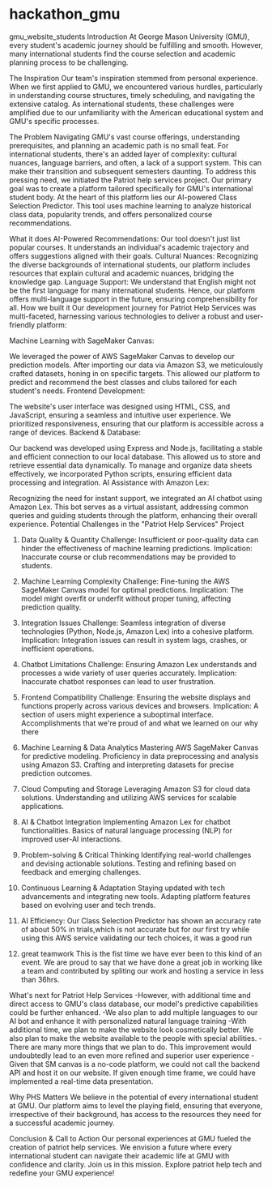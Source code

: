 # hackathon_gmu
gmu_website_students
Introduction
At George Mason University (GMU), every student's academic journey should be fulfilling and smooth. However, many international students find the course selection and academic planning process to be challenging.

The Inspiration
Our team's inspiration stemmed from personal experience. When we first applied to GMU, we encountered various hurdles, particularly in understanding course structures, timely scheduling, and navigating the extensive catalog. As international students, these challenges were amplified due to our unfamiliarity with the American educational system and GMU's specific processes.

The Problem
Navigating GMU's vast course offerings, understanding prerequisites, and planning an academic path is no small feat. For international students, there's an added layer of complexity: cultural nuances, language barriers, and often, a lack of a support system. This can make their transition and subsequent semesters daunting. To address this pressing need, we initiated the Patriot help services project. Our primary goal was to create a platform tailored specifically for GMU's international student body. At the heart of this platform lies our AI-powered Class Selection Predictor. This tool uses machine learning to analyze historical class data, popularity trends, and offers personalized course recommendations.

What it does
AI-Powered Recommendations: Our tool doesn't just list popular courses. It understands an individual's academic trajectory and offers suggestions aligned with their goals.
Cultural Nuances: Recognizing the diverse backgrounds of international students, our platform includes resources that explain cultural and academic nuances, bridging the knowledge gap.
Language Support: We understand that English might not be the first language for many international students. Hence, our platform offers multi-language support in the future, ensuring comprehensibility for all.
How we built it
Our development journey for Patriot Help Services was multi-faceted, harnessing various technologies to deliver a robust and user-friendly platform:

Machine Learning with SageMaker Canvas:

We leveraged the power of AWS SageMaker Canvas to develop our prediction models. After importing our data via Amazon S3, we meticulously crafted datasets, honing in on specific targets. This allowed our platform to predict and recommend the best classes and clubs tailored for each student's needs.
Frontend Development:

The website's user interface was designed using HTML, CSS, and JavaScript, ensuring a seamless and intuitive user experience. We prioritized responsiveness, ensuring that our platform is accessible across a range of devices.
Backend & Database:

Our backend was developed using Express and Node.js, facilitating a stable and efficient connection to our local database. This allowed us to store and retrieve essential data dynamically.
To manage and organize data sheets effectively, we incorporated Python scripts, ensuring efficient data processing and integration.
AI Assistance with Amazon Lex:

Recognizing the need for instant support, we integrated an AI chatbot using Amazon Lex. This bot serves as a virtual assistant, addressing common queries and guiding students through the platform, enhancing their overall experience.
Potential Challenges in the "Patriot Help Services" Project
1. Data Quality & Quantity
Challenge: Insufficient or poor-quality data can hinder the effectiveness of machine learning predictions.
Implication: Inaccurate course or club recommendations may be provided to students.
2. Machine Learning Complexity
Challenge: Fine-tuning the AWS SageMaker Canvas model for optimal predictions.
Implication: The model might overfit or underfit without proper tuning, affecting prediction quality.
3. Integration Issues
Challenge: Seamless integration of diverse technologies (Python, Node.js, Amazon Lex) into a cohesive platform.
Implication: Integration issues can result in system lags, crashes, or inefficient operations.
4. Chatbot Limitations
Challenge: Ensuring Amazon Lex understands and processes a wide variety of user queries accurately.
Implication: Inaccurate chatbot responses can lead to user frustration.
5. Frontend Compatibility
Challenge: Ensuring the website displays and functions properly across various devices and browsers.
Implication: A section of users might experience a suboptimal interface.
Accomplishments that we're proud of and what we learned on our why there
1. Machine Learning & Data Analytics
Mastering AWS SageMaker Canvas for predictive modeling.
Proficiency in data preprocessing and analysis using Amazon S3.
Crafting and interpreting datasets for precise prediction outcomes.
2. Cloud Computing and Storage
Leveraging Amazon S3 for cloud data solutions.
Understanding and utilizing AWS services for scalable applications.
3. AI & Chatbot Integration
Implementing Amazon Lex for chatbot functionalities.
Basics of natural language processing (NLP) for improved user-AI interactions.
4. Problem-solving & Critical Thinking
Identifying real-world challenges and devising actionable solutions.
Testing and refining based on feedback and emerging challenges.
5. Continuous Learning & Adaptation
Staying updated with tech advancements and integrating new tools.
Adapting platform features based on evolving user and tech trends.
6. AI Efficiency:
Our Class Selection Predictor has shown an accuracy rate of about 50% in trials,which is not accurate but for our first try while using this AWS service validating our tech choices, it was a good run

7. great teamwork
This is the fist time we have ever been to this kind of an event. We are proud to say that we have done a great job in working like a team and contributed by spliting our work and hosting a service in less than 36hrs.

What's next for Patriot Help Services
-However, with additional time and direct access to GMU's class database, our model's predictive capabilities could be further enhanced. -We also plan to add multiple languages to our AI bot and enhance it with personalized natural language training -With additional time, we plan to make the website look cosmetically better. We also plan to make the website available to the people with special abilities. -There are many more things that we plan to do. This improvement would undoubtedly lead to an even more refined and superior user experience -Given that SM canvas is a no-code platform, we could not call the backend API and host it on our website. If given enough time frame, we could have implemented a real-time data presentation.

Why PHS Matters
We believe in the potential of every international student at GMU. Our platform aims to level the playing field, ensuring that everyone, irrespective of their background, has access to the resources they need for a successful academic journey.

Conclusion & Call to Action
Our personal experiences at GMU fueled the creation of patriot help services. We envision a future where every international student can navigate their academic life at GMU with confidence and clarity. Join us in this mission. Explore patriot help tech and redefine your GMU experience!
